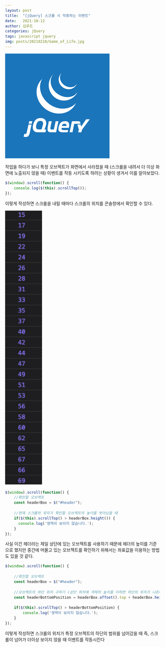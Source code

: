 ```yaml
---
layout: post
title:  "[jQuery] 스크롤 시 작동하는 이벤트"
date:   2021-10-12
author: 김루트
categories: jQuery
tags: javascript jquery
img: posts/20210210/Game_of_Life.jpg
---
```


<img src="/assets/jquery_logo.png" style="width:340px; height:340px">

작업을 하다가 보니 특정 오브젝트가 화면에서 사라젔을 때 (스크롤을 내려서 더 이상 화면에 노출되지 않을 때) 이벤트를 작동 시키도록 하려는 상황이 생겨서 이를 알아보았다.

```javascript
$(window).scroll(function() {
  	console.log($(this).scrollTop());
});
```
이렇게 작성하면 스크롤을 내릴 때마다 스크롤의 위치를 콘솔창에서 확인할 수 있다.

<img src="/assets/post/20211012_result.png" style="width:120px;">


```javascript
$(window).scroll(function() {
	//확인할 오브젝트	
  	const headerBox = $("#header");

	//현재 스크롤의 위치가 확인할 오브젝트의 높이를 벗어났을 때
    if($(this).scrollTop() > headerBox.height()) {
      console.log('영역이 보이지 않습니다.');
    }
});
```
사실 이건 헤더라는 제일 상단에 있는 오브젝트를 사용하기 때문에 헤더의 높이를 기준으로 했지만 중간에 머물고 있는 오브젝트를 확인하기 위해서는 좌표값을 이용하는 방법도 있을 것 같다.

```javascript
$(window).scroll(function() {

	//확인할 오브젝트
	const headerBox = $("#header"); 
    
    //오브젝트의 하단 위치 구하기 (상단 위치에 객체의 높이를 더하면 하단의 위치가 나온다.)
	const headerBottomPosition = headerBox.offset().top + headerBox.height(); 

	if($(this).scrollTop() > headerBottomPosition) {
		console.log('영역이 보이지 않습니다.');
	}
});
```
이렇게 작성하면 스크롤의 위치가 특정 오브젝트의 하단의 범위를 넘어갔을 때 즉, 스크롤이 넘어가 더이상 보이지 않을 때 이벤트를 작동시킨다

